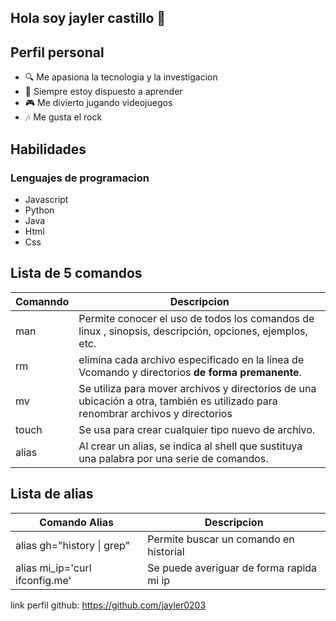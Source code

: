 ## Hola soy jayler castillo 👋
## Perfil personal
- :mag: Me apasiona la tecnologia y la investigacion
- :book: Siempre estoy dispuesto a aprender
- :video_game: Me divierto jugando videojuegos
- :notes: Me gusta el rock

## Habilidades

### Lenguajes de programacion
- Javascript
- Python
- Java
- Html 
- Css

## Lista de 5 comandos 
|Comanndo | Descripcion                                                                                                                     |
|---------|---------------------------------------------------------------------------------------------------------------------------------|
|man      |Permite conocer el uso de todos los comandos de linux , sinopsis, descripción, opciones, ejemplos, etc.                          |
|rm       |elimina cada archivo especificado en la línea de Vcomando y directorios **de forma premanente**.                                 |
|mv       |Se utiliza para mover archivos y directorios de una ubicación a otra, también es utilizado para renombrar archivos y directorios |
|touch    |Se usa para crear cualquier tipo nuevo de archivo.                                                                               |
|alias    |Al crear un alias, se indica al shell que sustituya una palabra por una serie de comandos.                                       | 

## Lista de alias

|Comando Alias                  | Descripcion                             |
|-------------------------------|-----------------------------------------|
|alias gh="history &#124; grep" |Permite buscar un  comando en historial  |
|alias mi_ip='curl ifconfig.me' |Se puede averiguar de forma rapida mi ip |
link perfil github: https://github.com/jayler0203




